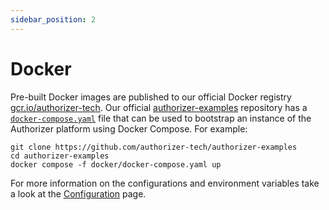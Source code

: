 ```yaml
---
sidebar_position: 2
---
```


# Docker
Pre-built Docker images are published to our official Docker registry [gcr.io/authorizer-tech](https://gcr.io/authorizer-tech). Our official [authorizer-examples](https://github.com/authorizer-tech/authorizer-examples) repository has a [`docker-compose.yaml`][1] file that can be used to bootstrap an instance of the Authorizer platform using Docker Compose. For example:

```console
git clone https://github.com/authorizer-tech/authorizer-examples
cd authorizer-examples
docker compose -f docker/docker-compose.yaml up
```

For more information on the configurations and environment variables take a look at the [Configuration](../../configuration) page.

[1]: https://github.com/authorizer-tech/authorizer-examples/blob/master/docker/docker-compose.yaml